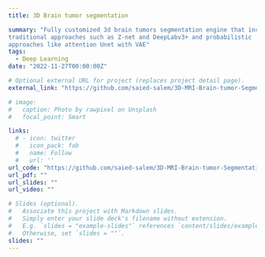 ```yaml
---
title: 3D Brain tumor segmentation

summary: "Fully customized 3d brain tumors segmentation engine that incorporates
traditional approaches such as Z-net and DeepLabv3+ and probabilistic
approaches like attention Unet with VAE"
tags:
  - Deep Learning
date: "2022-11-27T00:00:00Z"

# Optional external URL for project (replaces project detail page).
external_link: "https://github.com/saied-salem/3D-MRI-Brain-tumor-Segmentation"

# image:
#   caption: Photo by rawpixel on Unsplash
#   focal_point: Smart

links:
  # - icon: twitter
  #   icon_pack: fab
  #   name: Follow
  #   url: ''
url_code: "https://github.com/saied-salem/3D-MRI-Brain-tumor-Segmentation"
url_pdf: ""
url_slides: ""
url_video: ""

# Slides (optional).
#   Associate this project with Markdown slides.
#   Simply enter your slide deck's filename without extension.
#   E.g. `slides = "example-slides"` references `content/slides/example-slides.md`.
#   Otherwise, set `slides = ""`.
slides: ""
---
```


<!-- egrshelkgjeigjewijgeipogjepgjep -->

